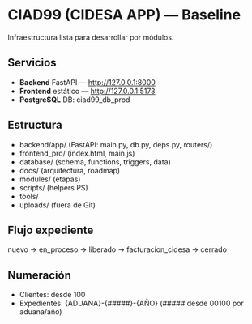 ﻿# CIAD99 (CIDESA APP) — Baseline

Infraestructura lista para desarrollar por módulos.

## Servicios
- **Backend** FastAPI — http://127.0.0.1:8000
- **Frontend** estático — http://127.0.0.1:5173
- **PostgreSQL** DB: ciad99_db_prod

## Estructura
- backend/app/ (FastAPI: main.py, db.py, deps.py, routers/)
- frontend_pro/ (index.html, main.js)
- database/ (schema, functions, triggers, data)
- docs/ (arquitectura, roadmap)
- modules/ (etapas)
- scripts/ (helpers PS)
- tools/
- uploads/ (fuera de Git)

## Flujo expediente
nuevo → en_proceso → liberado → facturacion_cidesa → cerrado

## Numeración
- Clientes: desde 100
- Expedientes: {ADUANA}-{#####}-{AÑO} (##### desde 00100 por aduana/año)
